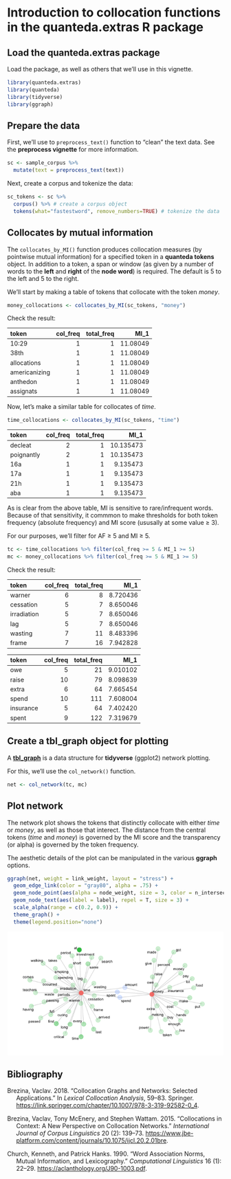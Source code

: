 # Introduction to collocation functions in the quanteda.extras R package

## Load the quanteda.extras package

Load the package, as well as others that we’ll use in this vignette.

``` r
library(quanteda.extras)
library(quanteda)
library(tidyverse)
library(ggraph)
```

## Prepare the data

First, we’ll use to `preprocess_text()` function to “clean” the text
data. See the **preprocess vignette** for more information.

``` r
sc <- sample_corpus %>%
  mutate(text = preprocess_text(text))
```

Next, create a corpus and tokenize the data:

``` r
sc_tokens <- sc %>%
  corpus() %>% # create a corpus object
  tokens(what="fastestword", remove_numbers=TRUE) # tokenize the data
```

## Collocates by mutual information

The `collocates_by_MI()` function produces collocation measures (by pointwise mutual information) for a specified token in a **quanteda tokens** object. In addition to a token, a span or window (as given by a number of words to the **left** and **right** of the **node word**) is required. The default is 5 to the left and 5 to the right.

We’ll start by making a table of tokens that collocate with the token
*money*.

``` r
money_collocations <- collocates_by_MI(sc_tokens, "money")
```

Check the result:

<table>
<thead>
<tr>
<th style="text-align:left;">
token
</th>
<th style="text-align:right;">
col_freq
</th>
<th style="text-align:right;">
total_freq
</th>
<th style="text-align:right;">
MI_1
</th>
</tr>
</thead>
<tbody>
<tr>
<td style="text-align:left;">
10:29
</td>
<td style="text-align:right;">
1
</td>
<td style="text-align:right;">
1
</td>
<td style="text-align:right;">
11.08049
</td>
</tr>
<tr>
<td style="text-align:left;">
38th
</td>
<td style="text-align:right;">
1
</td>
<td style="text-align:right;">
1
</td>
<td style="text-align:right;">
11.08049
</td>
</tr>
<tr>
<td style="text-align:left;">
allocations
</td>
<td style="text-align:right;">
1
</td>
<td style="text-align:right;">
1
</td>
<td style="text-align:right;">
11.08049
</td>
</tr>
<tr>
<td style="text-align:left;">
americanizing
</td>
<td style="text-align:right;">
1
</td>
<td style="text-align:right;">
1
</td>
<td style="text-align:right;">
11.08049
</td>
</tr>
<tr>
<td style="text-align:left;">
anthedon
</td>
<td style="text-align:right;">
1
</td>
<td style="text-align:right;">
1
</td>
<td style="text-align:right;">
11.08049
</td>
</tr>
<tr>
<td style="text-align:left;">
assignats
</td>
<td style="text-align:right;">
1
</td>
<td style="text-align:right;">
1
</td>
<td style="text-align:right;">
11.08049
</td>
</tr>
</tbody>
</table>

Now, let’s make a similar table for collocates of *time*.

``` r
time_collocations <- collocates_by_MI(sc_tokens, "time")
```

<table>
<thead>
<tr>
<th style="text-align:left;">
token
</th>
<th style="text-align:right;">
col_freq
</th>
<th style="text-align:right;">
total_freq
</th>
<th style="text-align:right;">
MI_1
</th>
</tr>
</thead>
<tbody>
<tr>
<td style="text-align:left;">
decleat
</td>
<td style="text-align:right;">
2
</td>
<td style="text-align:right;">
1
</td>
<td style="text-align:right;">
10.135473
</td>
</tr>
<tr>
<td style="text-align:left;">
poignantly
</td>
<td style="text-align:right;">
2
</td>
<td style="text-align:right;">
1
</td>
<td style="text-align:right;">
10.135473
</td>
</tr>
<tr>
<td style="text-align:left;">
16a
</td>
<td style="text-align:right;">
1
</td>
<td style="text-align:right;">
1
</td>
<td style="text-align:right;">
9.135473
</td>
</tr>
<tr>
<td style="text-align:left;">
17a
</td>
<td style="text-align:right;">
1
</td>
<td style="text-align:right;">
1
</td>
<td style="text-align:right;">
9.135473
</td>
</tr>
<tr>
<td style="text-align:left;">
21h
</td>
<td style="text-align:right;">
1
</td>
<td style="text-align:right;">
1
</td>
<td style="text-align:right;">
9.135473
</td>
</tr>
<tr>
<td style="text-align:left;">
aba
</td>
<td style="text-align:right;">
1
</td>
<td style="text-align:right;">
1
</td>
<td style="text-align:right;">
9.135473
</td>
</tr>
</tbody>
</table>

As is clear from the above table, MI is sensitive to rare/infrequent
words. Because of that sensitivity, it commmon to make thresholds for
both token frequency (absolute frequency) and MI score (ususally at some
value ≥ 3).

For our purposes, we’ll filter for AF ≥ 5 and MI ≥ 5.

``` r
tc <- time_collocations %>% filter(col_freq >= 5 & MI_1 >= 5)
mc <- money_collocations %>% filter(col_freq >= 5 & MI_1 >= 5)
```

Check the result:

<table>
<thead>
<tr>
<th style="text-align:left;">
token
</th>
<th style="text-align:right;">
col_freq
</th>
<th style="text-align:right;">
total_freq
</th>
<th style="text-align:right;">
MI_1
</th>
</tr>
</thead>
<tbody>
<tr>
<td style="text-align:left;">
warner
</td>
<td style="text-align:right;">
6
</td>
<td style="text-align:right;">
8
</td>
<td style="text-align:right;">
8.720436
</td>
</tr>
<tr>
<td style="text-align:left;">
cessation
</td>
<td style="text-align:right;">
5
</td>
<td style="text-align:right;">
7
</td>
<td style="text-align:right;">
8.650046
</td>
</tr>
<tr>
<td style="text-align:left;">
irradiation
</td>
<td style="text-align:right;">
5
</td>
<td style="text-align:right;">
7
</td>
<td style="text-align:right;">
8.650046
</td>
</tr>
<tr>
<td style="text-align:left;">
lag
</td>
<td style="text-align:right;">
5
</td>
<td style="text-align:right;">
7
</td>
<td style="text-align:right;">
8.650046
</td>
</tr>
<tr>
<td style="text-align:left;">
wasting
</td>
<td style="text-align:right;">
7
</td>
<td style="text-align:right;">
11
</td>
<td style="text-align:right;">
8.483396
</td>
</tr>
<tr>
<td style="text-align:left;">
frame
</td>
<td style="text-align:right;">
7
</td>
<td style="text-align:right;">
16
</td>
<td style="text-align:right;">
7.942828
</td>
</tr>
</tbody>
</table>
<table>
<thead>
<tr>
<th style="text-align:left;">
token
</th>
<th style="text-align:right;">
col_freq
</th>
<th style="text-align:right;">
total_freq
</th>
<th style="text-align:right;">
MI_1
</th>
</tr>
</thead>
<tbody>
<tr>
<td style="text-align:left;">
owe
</td>
<td style="text-align:right;">
5
</td>
<td style="text-align:right;">
21
</td>
<td style="text-align:right;">
9.010102
</td>
</tr>
<tr>
<td style="text-align:left;">
raise
</td>
<td style="text-align:right;">
10
</td>
<td style="text-align:right;">
79
</td>
<td style="text-align:right;">
8.098639
</td>
</tr>
<tr>
<td style="text-align:left;">
extra
</td>
<td style="text-align:right;">
6
</td>
<td style="text-align:right;">
64
</td>
<td style="text-align:right;">
7.665454
</td>
</tr>
<tr>
<td style="text-align:left;">
spend
</td>
<td style="text-align:right;">
10
</td>
<td style="text-align:right;">
111
</td>
<td style="text-align:right;">
7.608004
</td>
</tr>
<tr>
<td style="text-align:left;">
insurance
</td>
<td style="text-align:right;">
5
</td>
<td style="text-align:right;">
64
</td>
<td style="text-align:right;">
7.402420
</td>
</tr>
<tr>
<td style="text-align:left;">
spent
</td>
<td style="text-align:right;">
9
</td>
<td style="text-align:right;">
122
</td>
<td style="text-align:right;">
7.319679
</td>
</tr>
</tbody>
</table>

## Create a tbl_graph object for plotting

A [**tbl_graph**](https://www.data-imaginist.com/2017/introducing-tidygraph/) is a data structure for **tidyverse** (ggplot2) network plotting.

For this, we’ll use the `col_network()` function.

``` r
net <- col_network(tc, mc)
```

## Plot network

The network plot shows the tokens that distinctly collocate with either *time* or *money*, as well as those that interect. The distance from the central tokens (*time* and *money*) is governed by the MI score and the transparency (or alpha) is governed by the token frequency.

The aesthetic details of the plot can be manipulated in the various **ggraph** options.

``` r
ggraph(net, weight = link_weight, layout = "stress") + 
  geom_edge_link(color = "gray80", alpha = .75) + 
  geom_node_point(aes(alpha = node_weight, size = 3, color = n_intersects)) +
  geom_node_text(aes(label = label), repel = T, size = 3) +
  scale_alpha(range = c(0.2, 0.9)) +
  theme_graph() +
  theme(legend.position="none")
```

![](https://raw.githubusercontent.com/browndw/cmu-textstat-docs/main/docs/_static/collocations_introduction_files/figure-gfm/net_plot-1.png)<!-- -->

## Bibliography

<div id="refs" class="references csl-bib-body hanging-indent">

<div id="ref-brezina2018collocation" class="csl-entry">

Brezina, Vaclav. 2018. “Collocation Graphs and Networks: Selected
Applications.” In *Lexical Collocation Analysis*, 59–83. Springer.
<https://link.springer.com/chapter/10.1007/978-3-319-92582-0_4>.

</div>

<div id="ref-brezina2015collocations" class="csl-entry">

Brezina, Vaclav, Tony McEnery, and Stephen Wattam. 2015. “Collocations
in Context: A New Perspective on Collocation Networks.” *International
Journal of Corpus Linguistics* 20 (2): 139–73.
<https://www.jbe-platform.com/content/journals/10.1075/ijcl.20.2.01bre>.

</div>

<div id="ref-church1990word" class="csl-entry">

Church, Kenneth, and Patrick Hanks. 1990. “Word Association Norms,
Mutual Information, and Lexicography.” *Computational Linguistics* 16
(1): 22–29. <https://aclanthology.org/J90-1003.pdf>.

</div>

</div>
